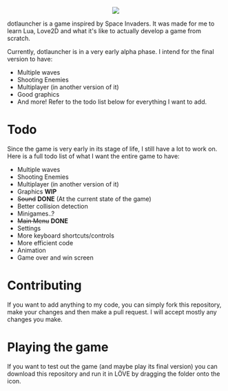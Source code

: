 <p align="center">
          <img src="https://cdn.discordapp.com/attachments/524558580419133480/584814033044242432/dotlauncher_large.png">
</p>

dotlauncher is a game inspired by Space Invaders. It was made for me to learn Lua, Love2D and what it's like to actually develop a game from scratch.

Currently, dotlauncher is in a very early alpha phase. I intend for the final version to have:
- Multiple waves
- Shooting Enemies
- Multiplayer (in another version of it)
- Good graphics
- And more!
Refer to the todo list below for everything I want to add.

# Todo
Since the game is very early in its stage of life, I still have a lot to work on. Here is a full todo list of what I want the entire game to have:
- Multiple waves
- Shooting Enemies
- Multiplayer (in another version of it)
- Graphics **WIP**
- ~~Sound~~ **DONE** (At the current state of the game)
- Better collision detection
- Minigames..?
- ~~Main Menu~~ **DONE**
- Settings
- More keyboard shortcuts/controls
- More efficient code
- Animation
- Game over and win screen

# Contributing
If you want to add anything to my code, you can simply fork this repository, make your changes and then make a pull request. I will accept mostly any changes you make.

# Playing the game
If you want to test out the game (and maybe play its final version) you can download this repository and run it in LÖVE by dragging the folder onto the icon.
